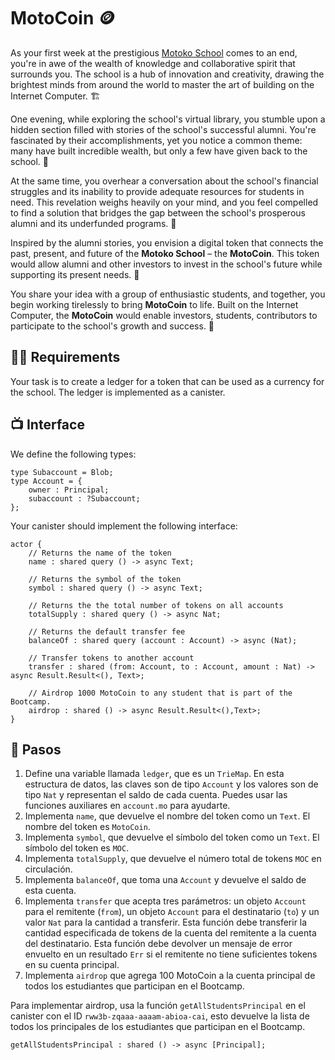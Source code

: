 # MotoCoin 🪙
As your first week at the prestigious [Motoko School](https://twitter.com/MotokoSchool) comes to an end, you're in awe of the wealth of knowledge and collaborative spirit that surrounds you. The school is a hub of innovation and creativity, drawing the brightest minds from around the world to master the art of building on the Internet Computer.  🏗️

One evening, while exploring the school's virtual library, you stumble upon a hidden section filled with stories of the school's successful alumni. You're fascinated by their accomplishments, yet you notice a common theme: many have built incredible wealth, but only a few have given back to the school. 🫢

At the same time, you overhear a conversation about the school's financial struggles and its inability to provide adequate resources for students in need. This revelation weighs heavily on your mind, and you feel compelled to find a solution that bridges the gap between the school's prosperous alumni and its underfunded programs. 💸

Inspired by the alumni stories, you envision a digital token that connects the past, present, and future of the **Motoko School** – the **MotoCoin**. This token would allow alumni and other investors to invest in the school's future while supporting its present needs. 🌱

You share your idea with a group of enthusiastic students, and together, you begin working tirelessly to bring **MotoCoin** to life. Built on the Internet Computer, the **MotoCoin** would enable investors, students, contributors to participate to the school's growth and success. 🚀

## 🧑‍🏫 Requirements 
Your task is to create a ledger for a token that can be used as a currency for the school. The ledger is implemented as a canister.

## 📺 Interface
We define the following types:
```motoko
type Subaccount = Blob;
type Account = {
    owner : Principal;
    subaccount : ?Subaccount;
};
```
Your canister should implement the following interface:
```motoko
actor {
    // Returns the name of the token 
    name : shared query () -> async Text;

    // Returns the symbol of the token 
    symbol : shared query () -> async Text;

    // Returns the the total number of tokens on all accounts
    totalSupply : shared query () -> async Nat;

    // Returns the default transfer fee
    balanceOf : shared query (account : Account) -> async (Nat);

    // Transfer tokens to another account
    transfer : shared (from: Account, to : Account, amount : Nat) -> async Result.Result<(), Text>;

    // Airdrop 1000 MotoCoin to any student that is part of the Bootcamp.
    airdrop : shared () -> async Result.Result<(),Text>;
}
```
## 📒 Pasos
1. Define una variable llamada `ledger`, que es un `TrieMap`. En esta estructura de datos, las claves son de tipo `Account` y los valores son de tipo `Nat` y representan el saldo de cada cuenta. Puedes usar las funciones auxiliares en `account.mo` para ayudarte.
2. Implementa `name`, que devuelve el nombre del token como un `Text`. El nombre del token es `MotoCoin`.
3. Implementa `symbol`, que devuelve el símbolo del token como un `Text`. El símbolo del token es `MOC`.
4. Implementa `totalSupply`, que devuelve el número total de tokens `MOC` en circulación.
5. Implementa `balanceOf`, que toma una `Account` y devuelve el saldo de esta cuenta.
6. Implementa `transfer` que acepta tres parámetros: un objeto `Account` para el remitente (`from`), un objeto `Account` para el destinatario (`to`) y un valor `Nat` para la cantidad a transferir. Esta función debe transferir la cantidad especificada de tokens de la cuenta del remitente a la cuenta del destinatario. Esta función debe devolver un mensaje de error envuelto en un resultado `Err` si el remitente no tiene suficientes tokens en su cuenta principal.
7. Implementa `airdrop` que agrega 100 MotoCoin a la cuenta principal de todos los estudiantes que participan en el Bootcamp.

Para implementar airdrop, usa la función `getAllStudentsPrincipal` en el canister con el ID `rww3b-zqaaa-aaaam-abioa-cai`, esto devuelve la lista de todos los principales de los estudiantes que participan en el Bootcamp.
```motoko
getAllStudentsPrincipal : shared () -> async [Principal];
```

